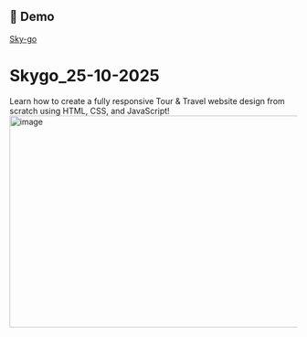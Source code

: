 <h2>🚀 Demo</h2>

[Sky-go](https://sky-go-two.vercel.app/)

# Skygo_25-10-2025
Learn how to create a fully responsive Tour &amp; Travel website design from scratch using HTML, CSS, and JavaScript!
<img width="610" height="371" alt="image" src="https://github.com/user-attachments/assets/220a1d0f-bc11-4c0d-b0e8-99e3f43290c0" />
